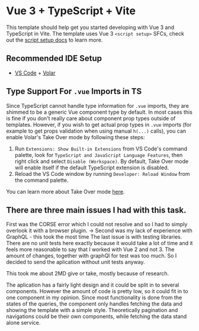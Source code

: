 # Vue 3 + TypeScript + Vite

This template should help get you started developing with Vue 3 and TypeScript in Vite. The template uses Vue 3 `<script setup>` SFCs, check out the [script setup docs](https://v3.vuejs.org/api/sfc-script-setup.html#sfc-script-setup) to learn more.

## Recommended IDE Setup

- [VS Code](https://code.visualstudio.com/) + [Volar](https://marketplace.visualstudio.com/items?itemName=Vue.volar)

## Type Support For `.vue` Imports in TS

Since TypeScript cannot handle type information for `.vue` imports, they are shimmed to be a generic Vue component type by default. In most cases this is fine if you don't really care about component prop types outside of templates. However, if you wish to get actual prop types in `.vue` imports (for example to get props validation when using manual `h(...)` calls), you can enable Volar's Take Over mode by following these steps:

1. Run `Extensions: Show Built-in Extensions` from VS Code's command palette, look for `TypeScript and JavaScript Language Features`, then right click and select `Disable (Workspace)`. By default, Take Over mode will enable itself if the default TypeScript extension is disabled.
2. Reload the VS Code window by running `Developer: Reload Window` from the command palette.

You can learn more about Take Over mode [here](https://github.com/johnsoncodehk/volar/discussions/471).


## There are three  main issues I had with this task. 
 
  First was the CORSE error which I could not resolve and so I had to simply overlook it with a browser plugin. -> 
  Second was my lack of experience with GraphQL - this took the most time
  The last issue is with testing libraries. There are no unit tests here exactly because it would take a lot of time and it feels more reasonable to say that I worked with Vue 2 and not 3. The amount of changes, together with graphQl for test was too much. So I decided to send the aplication without unit tests anyway. 

This took me about 2MD give or take, mostly because of research. 

The aplication has a fairly light design and it could be split in to several components. However the amount of code is pretty low, so it could fit in to one component in my opinion. Since most functionality is done from the states of the queries, the component only handles fetching the data and showing the template with a simple style. 
Theoretically pagination and navigations could be their own components, while fetching the data stand alone service. 
